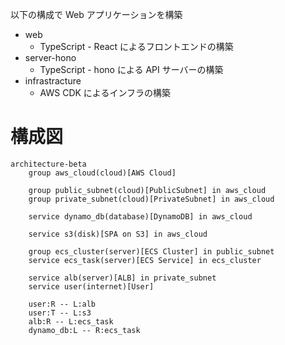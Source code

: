 以下の構成で Web アプリケーションを構築

- web
  - TypeScript - React によるフロントエンドの構築
- server-hono
  - TypeScript - hono による API サーバーの構築
- infrastracture
  - AWS CDK によるインフラの構築

# 構成図

```marmaid
architecture-beta
	group aws_cloud(cloud)[AWS Cloud]

	group public_subnet(cloud)[PublicSubnet] in aws_cloud
	group private_subnet(cloud)[PrivateSubnet] in aws_cloud

	service dynamo_db(database)[DynamoDB] in aws_cloud

	service s3(disk)[SPA on S3] in aws_cloud

	group ecs_cluster(server)[ECS Cluster] in public_subnet
	service ecs_task(server)[ECS Service] in ecs_cluster

	service alb(server)[ALB] in private_subnet
	service user(internet)[User]

	user:R -- L:alb
	user:T -- L:s3
	alb:R -- L:ecs_task
	dynamo_db:L -- R:ecs_task
```
